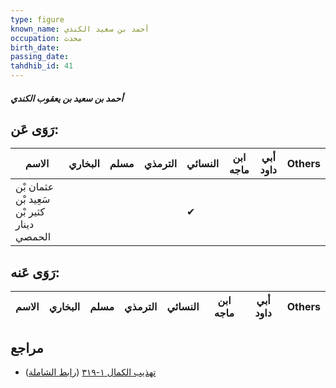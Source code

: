 ```yaml
---
type: figure
known_name: أحمد بن سعيد الكندي
occupation: محدث
birth_date:
passing_date:
tahdhib_id: 41
---
```

##### أحمد بن سعيد بن يعقوب الكندي

## رَوَى عَن:
| الاسم                                      | البخاري | مسلم | الترمذي | النسائي | ابن ماجه | أبي داود | Others |
| ------------------------------------------ | ------- | ---- | ------- | ------- | -------- | -------- | ------ |
| عثمان بْن سَعِيد بْن كثير بْن دينار الحمصي |         |      |         | ✔       |          |          |        |
## رَوَى عَنه:
| الاسم | البخاري | مسلم | الترمذي | النسائي | ابن ماجه | أبي داود | Others |
| ----- | ------- | ---- | ------- | ------- | -------- | -------- | ------ |
## مراجع
- [تهذيب الكمال ١-٣١٩](obsidian://open?vault=Tahdhib-al-Kamal&file=Figures/٤١-أحمد%20بن%20سعيد%20بن%20يعقوب%20الكندي) ([رابط الشاملة](https://shamela.ws/book/3722/318))